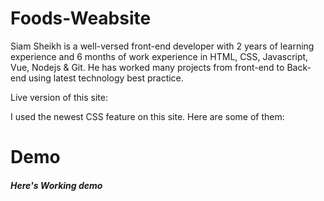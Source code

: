 
# Foods-Weabsite

Siam Sheikh is a well-versed front-end developer with 2 years of learning experience and 6 months of work experience in HTML, CSS, Javascript, Vue, Nodejs & Git. He has worked many projects from front-end to Back-end using latest technology best practice.

Live version of this site: 

I used the newest CSS feature on this site. Here are some of them:

# Demo

##### Here's Working demo
